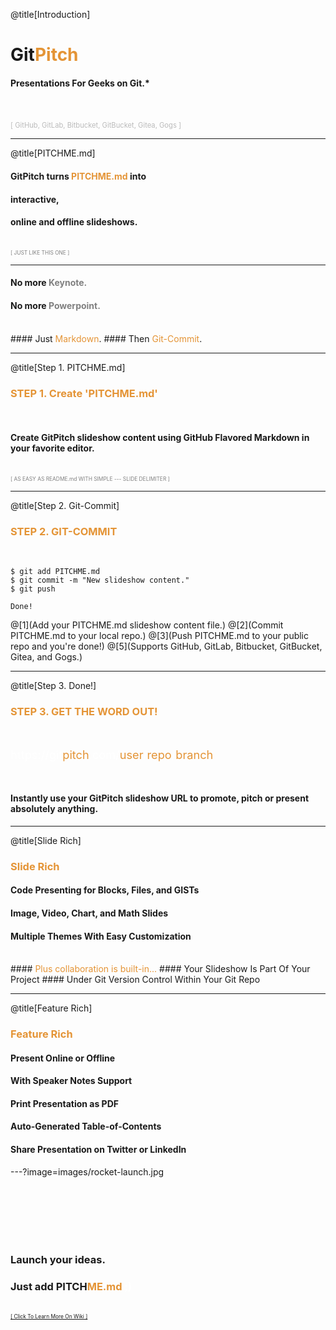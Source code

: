 @title[Introduction]
# Git<span style="color: #e49436">Pitch</span>

#### Presentations For Geeks on Git.*
<br>
<br>
<span style="color: #bbb; font-size: 80%">[ GitHub, GitLab, Bitbucket, GitBucket, Gitea, Gogs ]</span>

---
@title[PITCHME.md]

#### GitPitch turns <span style="color: #e49436; text-transform: none">PITCHME.md</span> into
#### interactive,
#### online and offline slideshows.
<br>
<span style="color:gray; font-size:0.6em;">[ JUST LIKE THIS ONE ]</span>

---

#### No more <span style="color: gray">Keynote.</span>
#### No more <span style="color: gray">Powerpoint.</span>
<br>
#### Just <span style="color: #e49436">Markdown</span>.
#### Then <span style="color: #e49436">Git-Commit</span>.

---
@title[Step 1. PITCHME.md]

### <span style="color: #e49436">STEP 1. Create 'PITCHME.md'</span>
<br>

#### Create GitPitch slideshow content using GitHub Flavored Markdown in your favorite editor.

<br>
<span style="color:gray; font-size:0.6em;">[ AS EASY AS README.md WITH SIMPLE --- SLIDE DELIMITER ]</span>

---
@title[Step 2. Git-Commit]

### <span style="color: #e49436">STEP 2. GIT-COMMIT</span>
<br>

```shell
$ git add PITCHME.md
$ git commit -m "New slideshow content."
$ git push

Done!

```

@[1](Add your PITCHME.md slideshow content file.)
@[2](Commit PITCHME.md to your local repo.)
@[3](Push PITCHME.md to your public repo and you're done!)
@[5](Supports GitHub, GitLab, Bitbucket, GitBucket, Gitea, and Gogs.)

---
@title[Step 3. Done!]

### <span style="color: #e49436">STEP 3. GET THE WORD OUT!</span>

<br>

<span style="font-size: 1.3em;"><span style="color:white">htt</span><span style="color:white">ps://git</span><span style="color: #e49436">pitch</span><span style="color: white">.com/<span style="color: #e49436">user</span>/<span style="color: #e49436">repo</span>/<span style="color: #e49436">branch</span></span>

<br>

#### Instantly use your GitPitch slideshow URL to promote, pitch or present absolutely anything.

---
@title[Slide Rich]

### <span style="color: #e49436">Slide Rich</span>

#### Code Presenting for Blocks, Files, and GISTs
#### Image, Video, Chart, and Math Slides
#### Multiple Themes With Easy Customization
<br>
#### <span style="color: #e49436">Plus collaboration is built-in...</span>
#### Your Slideshow Is Part Of Your Project
#### Under Git Version Control Within Your Git Repo

---

@title[Feature Rich]

### <span style="color: #e49436">Feature Rich</span>

#### Present Online or Offline
#### With Speaker Notes Support
#### Print Presentation as PDF
#### Auto-Generated Table-of-Contents
#### Share Presentation on Twitter or LinkedIn

---?image=images/rocket-launch.jpg

<br><br><br><br><br>

### Launch your ideas.
### Just add PITCH<span style="color: #e49436; text-transform: none">ME.md</span> <span style="color: white;">;)</span>
<br>
<a style="font-size:0.6em;" href="https://github.com/gitpitch/gitpitch/wiki">[ Click To Learn More On Wiki ]</a>
